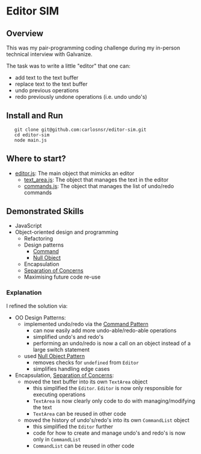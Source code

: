 # Editor SIM

## Overview

This was my pair-programming coding challenge during my in-person technical interview with Galvanize.

The task was to write a little "editor" that one can:
- add text to the text buffer
- replace text to the text buffer
- undo previous operations
- redo previously undone operations (i.e. undo undo's)

## Install and Run

```
   git clone git@github.com:carlosnsr/editor-sim.git
   cd editor-sim
   node main.js
```

## Where to start?

- [editor.js](editor.js): The main object that mimicks an editor
  - [text_area.js](text_area.js): The object that manages the text in the editor
  - [commands.js](commands.js): The object that manages the list of undo/redo commands

## Demonstrated Skills

- JavaScript
- Object-oriented design and programming
    - Refactoring
    - Design patterns
        - [Command][Command Pattern]
        - [Null Object][Null Object Pattern]
    - Encapsulation
    - [Separation of Concerns][Separation of Concerns]
    - Maximising future code re-use

### Explanation

I refined the solution via:
- OO Design Patterns:
    - implemented undo/redo via the [Command Pattern][Command Pattern]
        - can now easily add more undo-able/redo-able operations
        - simplified undo's and redo's
        - performing an undo/redo is now a call on an object instead of a large switch statement
    - used [Null Object Pattern][Null Object Pattern]
        - removes checks for `undefined` from `Editor`
        - simplifies handling edge cases
- Encapsulation, [Separation of Concerns][Separation of Concerns]:
    - moved the text buffer into its own `TextArea` object
        - this simplified the `Editor`.  `Editor` is now only responsible for executing  operations
        - `TextArea` is now clearly only code to do with managing/modifying the text
        - `TextArea` can be reused in other code
    - moved the history of undo's/redo's into its own `CommandList` object
        - this simplified the `Editor` further
        - code for how to create and manage undo's and redo's is now only in `CommandList` 
        - `CommandList` can be reused in other code

[Command Pattern]: https://sourcemaking.com/design_patterns/command
[Null Object Pattern]: https://sourcemaking.com/design_patterns/null_object
[Separation of Concerns]: https://en.wikipedia.org/wiki/Separation_of_concerns

